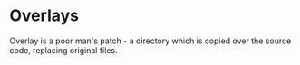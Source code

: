 # Overlays

Overlay is a poor man's patch - a directory which is copied over the source code, replacing original files.
